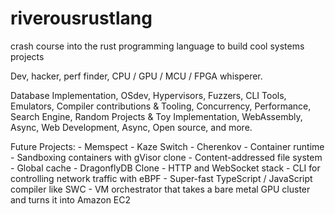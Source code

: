 # riverousrustlang
crash course into the rust programming language to build cool systems projects 

Dev, hacker, perf finder, CPU / GPU / MCU / FPGA whisperer.

Database Implementation, OSdev, Hypervisors, Fuzzers, CLI Tools, Emulators, Compiler contributions & Tooling, Concurrency, Performance, Search Engine, Random Projects & Toy Implementation, WebAssembly, Async, Web Development, Async, Open source, and more.


Future Projects:
	- Memspect
	- Kaze Switch 
	- Cherenkov 
	- Container runtime
	- Sandboxing containers with gVisor clone
	- Content-addressed file system
	- Global cache 
	- DragonflyDB Clone
	- HTTP and WebSocket stack
	- CLI for controlling network traffic with eBPF
	- Super-fast TypeScript / JavaScript compiler like SWC
	- VM orchestrator that takes a bare metal GPU cluster and turns it into Amazon EC2 
